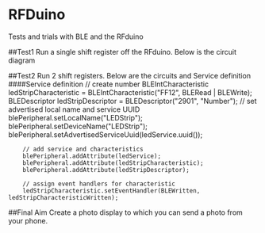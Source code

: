 # RFDuino
Tests and trials with BLE and the RFduino

##Test1
Run a single shift register off the RFduino. Below is the circuit diagram

##Test2
Run 2 shift registers. Below are the circuits and Service definition
####Service definition
        // create number
        BLEIntCharacteristic ledStripCharacteristic = BLEIntCharacteristic("FF12", BLERead | BLEWrite);
        BLEDescriptor ledStripDescriptor = BLEDescriptor("2901", "Number");
        // set advertised local name and service UUID
        blePeripheral.setLocalName("LEDStrip");
        blePeripheral.setDeviceName("LEDStrip");
        blePeripheral.setAdvertisedServiceUuid(ledService.uuid());
        
        // add service and characteristics
        blePeripheral.addAttribute(ledService);
        blePeripheral.addAttribute(ledStripCharacteristic);
        blePeripheral.addAttribute(ledStripDescriptor);
        
        // assign event handlers for characteristic
        ledStripCharacteristic.setEventHandler(BLEWritten, ledStripCharacteristicWritten);
        


##Final Aim
Create a photo display to which you can send a photo from your phone.
